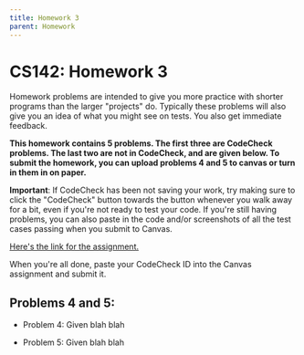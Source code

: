 ```yaml
---
title: Homework 3
parent: Homework
---
```


# CS142: Homework 3

Homework problems are intended to give you more practice with shorter programs than the larger "projects" do.
Typically these problems will also give you an idea of what you might see on tests.  You also get immediate
feedback.

**This homework contains 5 problems.  The first three are CodeCheck problems.  The last two are not in CodeCheck, 
and are given below.  To submit the homework, you can upload problems 4 and 5 to canvas or turn in them in on paper.**

<B>Important</b>: If CodeCheck has been not saving your work, try making sure to click the "CodeCheck" button towards
the button whenever you walk away for a bit, even if you're not ready to test your code.  If you're still having
problems, you can also paste in the code and/or screenshots of all the test cases passing when you submit to Canvas.

[Here's the link for the assignment.](https://codecheck.io/assignment/2111040348ehv4ll73f4cuycdqilsfije64)

When you're all done, paste your CodeCheck ID into the Canvas assignment and submit it.  

## Problems 4 and 5:

- Problem 4:
  Given blah blah

- Problem 5:
  Given blah blah

